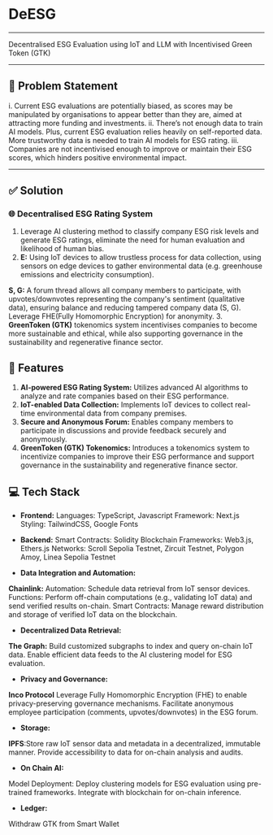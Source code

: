 # DeESG

---

Decentralised ESG Evaluation using IoT and LLM with Incentivised Green Token (GTK)

---

## 📌 Problem Statement

i. Current ESG evaluations are potentially biased, as scores may be manipulated by organisations to appear better than they are, aimed at attracting more funding and investments.
ii. There’s not enough data to train AI models. Plus, current ESG evaluation relies heavily on self-reported data. More trustworthy data is needed to train AI models for ESG rating.
iii. Companies are not incentivised enough to improve or maintain their ESG scores, which hinders positive environmental impact.

---

## ✅ Solution

### 🌐 Decentralised ESG Rating System

1. Leverage AI clustering method to classify company ESG risk levels and generate ESG ratings, eliminate the need for human evaluation and likelihood of human bias.
2. **E:** Using IoT devices to allow trustless process for data collection, using sensors on edge devices to gather environmental data (e.g. greenhouse emissions and electricity consumption).

**S, G:** A forum thread allows all company members to participate, with upvotes/downvotes representing the company's sentiment (qualitative data), ensuring balance and reducing tampered company data (S, G). Leverage FHE(Fully Homomorphic Encryption) for anonymity. 3. **GreenToken (GTK)** tokenomics system incentivises companies to become more sustainable and ethical, while also supporting governance in the sustainability and regenerative finance sector.

## 🚀 Features

1. **AI-powered ESG Rating System:** Utilizes advanced AI algorithms to analyze and rate companies based on their ESG performance.
2. **IoT-enabled Data Collection:** Implements IoT devices to collect real-time environmental data from company premises.
3. **Secure and Anonymous Forum:** Enables company members to participate in discussions and provide feedback securely and anonymously.
4. **GreenToken (GTK) Tokenomics:** Introduces a tokenomics system to incentivize companies to improve their ESG performance and support governance in the sustainability and regenerative finance sector.

## 💻 Tech Stack

- **Frontend:**
  Languages: TypeScript, Javascript
  Framework: Next.js
  Styling: TailwindCSS, Google Fonts

- **Backend:**
  Smart Contracts: Solidity
  Blockchain Frameworks: Web3.js, Ethers.js
  Networks: Scroll Sepolia Testnet, Zircuit Testnet, Polygon Amoy, Linea Sepolia Testnet

- **Data Integration and Automation:**

**Chainlink:**
Automation: Schedule data retrieval from IoT sensor devices.
Functions: Perform off-chain computations (e.g., validating IoT data) and send verified results on-chain.
Smart Contracts: Manage reward distribution and storage of verified IoT data on the blockchain.

- **Decentralized Data Retrieval:**

**The Graph:**
Build customized subgraphs to index and query on-chain IoT data.
Enable efficient data feeds to the AI clustering model for ESG evaluation.

- **Privacy and Governance:**

**Inco Protocol**
Leverage Fully Homomorphic Encryption (FHE) to enable privacy-preserving governance mechanisms.
Facilitate anonymous employee participation (comments, upvotes/downvotes) in the ESG forum.

- **Storage:**

**IPFS**:Store raw IoT sensor data and metadata in a decentralized, immutable manner.
Provide accessibility to data for on-chain analysis and audits.

- **On Chain AI:**

Model Deployment:
Deploy clustering models for ESG evaluation using pre-trained frameworks.
Integrate with blockchain for on-chain inference.

- **Ledger:**

Withdraw GTK from Smart Wallet
